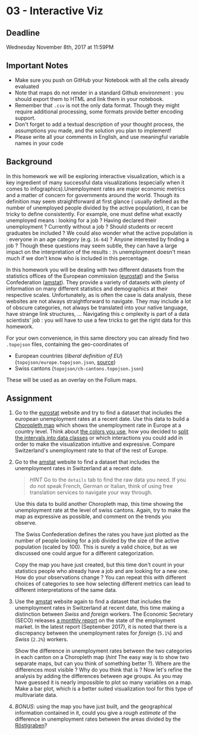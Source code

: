 # 03 - Interactive Viz

## Deadline

Wednesday November 8th, 2017 at 11:59PM

## Important Notes

- Make sure you push on GitHub your Notebook with all the cells already evaluated
- Note that maps do not render in a standard Github environment : you should export them to HTML and link them in your notebook.
- Remember that `.csv` is not the only data format. Though they might require additional processing, some formats provide better encoding support.
- Don't forget to add a textual description of your thought process, the assumptions you made, and the solution you plan to implement!
- Please write all your comments in English, and use meaningful variable names in your code

## Background

In this homework we will be exploring interactive visualization, which is a key ingredient of many successful data 
visualizations (especially when it comes to infographics).Unemployment rates are major economic metrics and a 
matter of concern for governments around the world. Though its definition may seem straightforward at first glance (
usually defined as the number of unemployed people divided by the active population), it can be tricky to define consistently. For example, one must define what exactly unemployed means : looking for a job ? Having declared their unemployment ? Currently without a job ? Should students or recent graduates be included ? We could also wonder what the active population is : everyone in an age category (e.g. `16-64`) ? Anyone interested by finding a job ? Though these questions may seem subtle, they can have a large impact on the interpretation of the results : `3%` unemployment doesn't mean much if we don't know who is included in this percentage. 

In this homework you will be dealing with two different datasets from the statistics offices of 
the European commission ([eurostat](http://ec.europa.eu/eurostat/data/database)) and the 
Swiss Confederation ([amstat](https://www.amstat.ch)). They provide a variety of datasets with plenty of information
on many different statistics and demographics at their respective scales. Unfortunately, as is often the case is
 data analysis, these websites are not always straightforward to navigate. They may include a lot of obscure 
 categories, not always be translated into your native language, have strange link structures, … Navigating this c
 omplexity is part of a data scientists' job : you will have to use a few tricks to get the right data for this homework.

For your own convenience, in this same directory you can already find two `.topojson` files, 
containing the geo-coordinates of 

- European countries (*liberal definition of EU*) (`topojson/europe.topojson.json`, 
[source](https://github.com/leakyMirror/map-of-europe))
- Swiss cantons (`topojson/ch-cantons.topojson.json`) 

These will be used as an overlay on the Folium maps.

## Assignment

1. Go to the [eurostat](http://ec.europa.eu/eurostat/data/database) website and try to find a dataset that includes 
the european unemployment rates at a recent date.  Use this data to build a [Choropleth map](
https://en.wikipedia.org/wiki/Choropleth_map) which shows the unemployment rate in Europe at a country level.
 Think about [the colors you use](https://carto.com/academy/courses/intermediate-design/choose-colors-1/), 
 how you decided to [split the intervals into data classes](http://gisgeography.com/choropleth-maps-data-classification/)
 or which interactions you could add in order to make the visualization intuitive and expressive. 
 Compare Switzerland's unemployment rate to that of the rest of Europe.


2. Go to the [amstat](https://www.amstat.ch) website to find a dataset that includes the unemployment rates in Switzerland at a recent date.

   > *HINT* Go to the `details` tab to find the raw data you need. If you do not speak French, German or Italian, think of using free translation services to navigate your way through. 

   Use this data to build another Choropleth map, this time showing the unemployment rate at the level of swiss cantons. Again, try to make the map as expressive as possible, and comment on the trends you observe.

   The Swiss Confederation defines the rates you have just plotted as the number of people looking for a job divided by the size of the active population (scaled by 100). This is surely a valid choice, but as we discussed one could argue for a different categorization.

   Copy the map you have just created, but this time don't count in your statistics people who already have a job and are looking for a new one. How do your observations change ? You can repeat this with different choices of categories to see how selecting different metrics can lead to different interpretations of the same data.

3. Use the [amstat](https://www.amstat.ch) website again to find a dataset that includes the unemployment rates 
in Switzerland at recent date, this time making a distinction between *Swiss* and *foreign* workers.
The Economic Secretary (SECO) releases 
[a monthly report](https://www.seco.admin.ch/seco/fr/home/Arbeit/Arbeitslosenversicherung/arbeitslosenzahlen.html)
 on the state of the employment market. In the latest report (September 2017), it is noted that
 there is a discrepancy between the unemployment rates for *foreign* (`5.1%`) and *Swiss* (`2.2%`) workers. 

   Show the difference in unemployment rates between the two categories in each canton on a Choropleth map 
   (*hint* The easy way is to show two separate maps, but can you think of something better ?). 
   Where are the differences most visible ? Why do you think that is ?
   Now let's refine the analysis by adding the differences between age groups. 
   As you may have guessed it is nearly impossible to plot so many variables on a map. 
   Make a bar plot, which is a better suited visualization tool for this type of multivariate data.

4. *BONUS*: using the map you have just built, and the geographical information contained in it, 
could you give a *rough estimate* of the difference in unemployment rates between the areas divided 
by the [Röstigraben](https://en.wikipedia.org/wiki/R%C3%B6stigraben)?